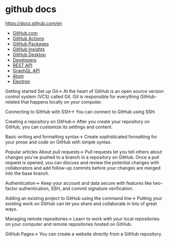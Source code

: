 # github docs

https://docs.github.com/en

- [GitHub.com](https://docs.github.com/en/github)
- [GitHub Actions](https://docs.github.com/en/actions)
- [GitHub Packages](https://docs.github.com/en/packages)
- [GitHub Insights](https://docs.github.com/en/insights)
- [GitHub Desktop](https://docs.github.com/en/desktop)
- [Developers](https://docs.github.com/en/developers)
- [REST API](https://docs.github.com/en/rest)
- [GraphQL API](https://docs.github.com/en/graphql)
- [Atom ](https://atom.io/docs)
- [Electron ](https://electronjs.org/docs)



Getting started
Set up Git→
At the heart of GitHub is an open source version control system (VCS) called Git. Git is responsible for everything GitHub-related that happens locally on your computer.

Connecting to GitHub with SSH→
You can connect to GitHub using SSH.

Creating a repository on GitHub→
After you create your repository on GitHub, you can customize its settings and content.

Basic writing and formatting syntax→
Create sophisticated formatting for your prose and code on GitHub with simple syntax.

Popular articles
About pull requests→
Pull requests let you tell others about changes you've pushed to a branch in a repository on GitHub. Once a pull request is opened, you can discuss and review the potential changes with collaborators and add follow-up commits before your changes are merged into the base branch.

Authentication→
Keep your account and data secure with features like two-factor authentication, SSH, and commit signature verification.

Adding an existing project to GitHub using the command line→
Putting your existing work on GitHub can let you share and collaborate in lots of great ways.

Managing remote repositories→
Learn to work with your local repositories on your computer and remote repositories hosted on GitHub.

GitHub Pages→
You can create a website directly from a GitHub repository.
